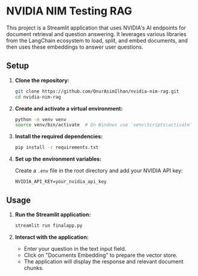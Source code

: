 # NVIDIA NIM Testing RAG

This project is a Streamlit application that uses NVIDIA's AI endpoints for document retrieval and question answering. It leverages various libraries from the LangChain ecosystem to load, split, and embed documents, and then uses these embeddings to answer user questions.


## Setup

1. **Clone the repository:**

    ```sh
    git clone https://github.com/OnurAsimIlhan/nvidia-nim-rag.git
    cd nvidia-nim-rag
    ```

2. **Create and activate a virtual environment:**

    ```sh
    python -m venv venv
    source venv/bin/activate  # On Windows use `venv\Scripts\activate`
    ```

3. **Install the required dependencies:**

    ```sh
    pip install -r requirements.txt
    ```

4. **Set up the environment variables:**

    Create a `.env` file in the root directory and add your NVIDIA API key:

    ```env
    NVIDIA_API_KEY=your_nvidia_api_key
    ```

## Usage

1. **Run the Streamlit application:**

    ```sh
    streamlit run finalapp.py
    ```

2. **Interact with the application:**

    - Enter your question in the text input field.
    - Click on "Documents Embedding" to prepare the vector store.
    - The application will display the response and relevant document chunks.

